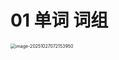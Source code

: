 # 01 单词 词组

<img src="https://cvp.oss-cn-shanghai.aliyuncs.com/202510270722047.png" alt="image-20251027072153950" style="zoom:50%;" />
